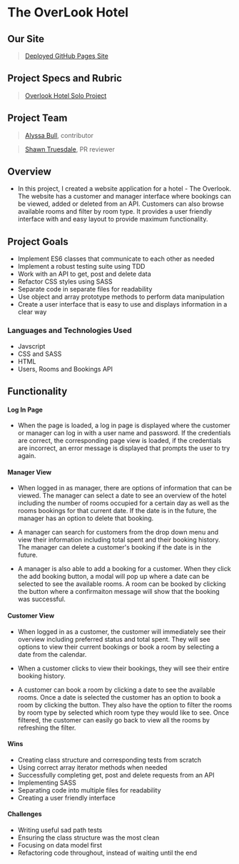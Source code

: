 # The OverLook Hotel

## Our Site

>[Deployed GitHub Pages Site](https://alyssabull.github.io/overlook-hotel/)

## Project Specs and Rubric

>[Overlook Hotel Solo Project](https://frontend.turing.io/projects/overlook.html)

## Project Team 

>[Alyssa Bull](https://github.com/alyssabull), contributor

>[Shawn Truesdale](https://github.com/shawntru), PR reviewer

## Overview

* In this project, I created a website application for a hotel - The Overlook. The website has a customer and manager interface where bookings can be viewed, added or deleted from an API. Customers can also browse available rooms and filter by room type. It provides a user friendly interface with and easy layout to provide maximum functionality.

## Project Goals

* Implement ES6 classes that communicate to each other as needed
* Implement a robust testing suite using TDD
* Work with an API to get, post and delete data
* Refactor CSS styles using SASS
* Separate code in separate files for readability
* Use object and array prototype methods to perform data manipulation
* Create a user interface that is easy to use and displays information in a clear way

### Languages and Technologies Used

* Javscript
* CSS and SASS
* HTML
* Users, Rooms and Bookings API

## Functionality

#### Log In Page

* When the page is loaded, a log in page is displayed where the customer or manager can log in with a user name and password. If the credentials are correct, the corresponding page view is loaded, if the credentials are incorrect, an error message is displayed that prompts the user to try again.


#### Manager View

* When logged in as manager, there are options of information that can be viewed. The manager can select a date to see an overview of the hotel including the number of rooms occupied for a certain day as well as the rooms bookings for that current date. If the date is in the future, the manager has an option to delete that booking.

* A manager can search for customers from the drop down menu and view their information including total spent and their booking history. The manager can delete a customer's booking if the date is in the future.

* A manager is also able to add a booking for a customer. When they click the add booking button, a modal will pop up where a date can be selected to see the available rooms. A room can be booked by clicking the button where a confirmaiton message will show that the booking was successful.


#### Customer View

* When logged in as a customer, the customer will immediately see their overview including preferred status and total spent. They will see options to view their current bookings or book a room by selecting a date from the calendar.

* When a customer clicks to view their bookings, they will see their entire booking history.

* A customer can book a room by clicking a date to see the available rooms. Once a date is selected the customer has an option to book a room by clicking the button. They also have the option to filter the rooms by room type by selected which room type they would like to see. Once filtered, the customer can easily go back to view all the rooms by refreshing the filter.


#### Wins 
* Creating class structure and corresponding tests from scratch
* Using correct array iterator methods when needed
* Successfully completing get, post and delete requests from an API
* Implementing SASS
* Separating code into multiple files for readability
* Creating a user friendly interface

#### Challenges
* Writing useful sad path tests
* Ensuring the class structure was the most clean
* Focusing on data model first
* Refactoring code throughout, instead of waiting until the end
